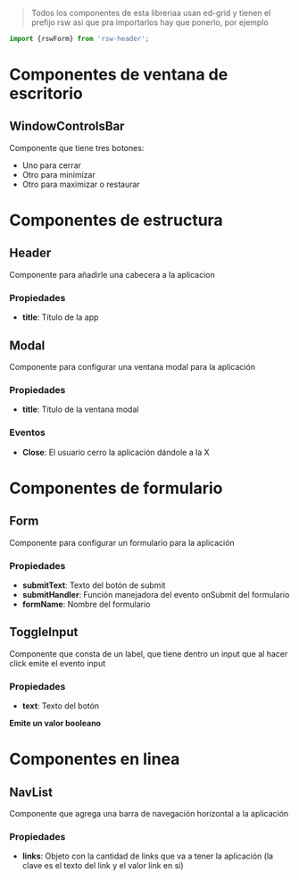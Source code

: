 > Todos los componentes de esta libreriaa usan ed-grid
> y tienen el prefijo rsw asi que pra importarlos hay que
> ponerlo, por ejemplo

```js
import {rswForm} from 'rsw-header';
```

# Componentes de ventana de escritorio
## WindowControlsBar
Componente que tiene tres botones:
- Uno para cerrar
- Otro para minimizar
- Otro para maximizar o restaurar

# Componentes de estructura
## Header
Componente para añadirle una cabecera a la aplicacion

### Propiedades
- **title**: Título de la app

## Modal
Componente para configurar una ventana modal para la aplicación

### Propiedades
- **title**: Título de la ventana modal

### Eventos
- **Close**: El usuario cerro la aplicación dándole a la X

# Componentes de formulario
## Form
Componente para configurar un formulario para la aplicación

### Propiedades
- **submitText**: Texto del botón de submit
- **submitHandler**: Función manejadora del evento onSubmit del formulario
- **formName**: Nombre del formulario

## ToggleInput
Componente que consta de un label, que tiene dentro un input que al hacer click emite el evento input

### Propiedades
- **text**: Texto del botón

__Emite un valor booleano__

# Componentes en linea
## NavList
Componente que agrega una barra de navegación horizontal a la aplicación

### Propiedades
- **links**: Objeto con la cantidad de links que va a tener la aplicación (la clave es el texto del link y el valor link en si)